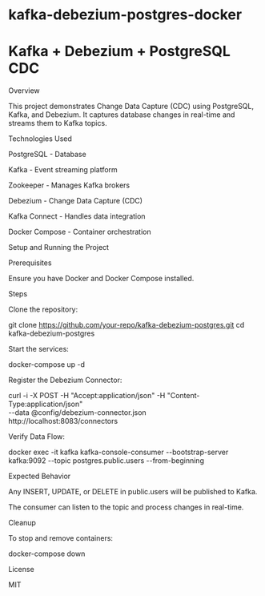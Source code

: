 # kafka-debezium-postgres-docker
# Kafka + Debezium + PostgreSQL CDC

Overview

This project demonstrates Change Data Capture (CDC) using PostgreSQL, Kafka, and Debezium. It captures database changes in real-time and streams them to Kafka topics.

Technologies Used

PostgreSQL - Database

Kafka - Event streaming platform

Zookeeper - Manages Kafka brokers

Debezium - Change Data Capture (CDC)

Kafka Connect - Handles data integration

Docker Compose - Container orchestration

Setup and Running the Project

Prerequisites

Ensure you have Docker and Docker Compose installed.

Steps

Clone the repository:

git clone https://github.com/your-repo/kafka-debezium-postgres.git
cd kafka-debezium-postgres

Start the services:

docker-compose up -d

Register the Debezium Connector:

curl -i -X POST -H "Accept:application/json" -H "Content-Type:application/json" \
--data @config/debezium-connector.json \
http://localhost:8083/connectors

Verify Data Flow:

docker exec -it kafka kafka-console-consumer --bootstrap-server kafka:9092 --topic postgres.public.users --from-beginning

Expected Behavior

Any INSERT, UPDATE, or DELETE in public.users will be published to Kafka.

The consumer can listen to the topic and process changes in real-time.

Cleanup

To stop and remove containers:

docker-compose down

License

MIT

